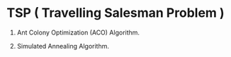 # TSP ( Travelling Salesman Problem )

1) Ant Colony Optimization (ACO) Algorithm.

2) Simulated Annealing Algorithm.
